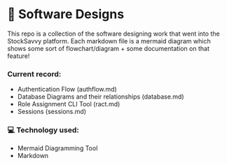 # 🧠 Software Designs

This repo is a collection of the software designing work that went into the StockSavvy platform. Each markdown file is a mermaid diagram which shows some sort of flowchart/diagram + some documentation on that feature! 

### Current record:

- Authentication Flow (authflow.md)
- Database Diagrams and their relationships (database.md)
- Role Assignment CLI Tool (ract.md)
- Sessions (sessions.md)

### 💻 Technology used:

- Mermaid Diagramming Tool
- Markdown
